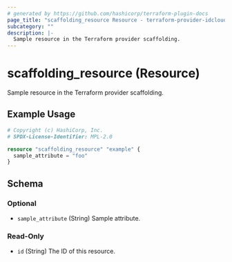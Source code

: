 ```yaml
---
# generated by https://github.com/hashicorp/terraform-plugin-docs
page_title: "scaffolding_resource Resource - terraform-provider-idcloudhost-s3"
subcategory: ""
description: |-
  Sample resource in the Terraform provider scaffolding.
---
```


# scaffolding_resource (Resource)

Sample resource in the Terraform provider scaffolding.

## Example Usage

```terraform
# Copyright (c) HashiCorp, Inc.
# SPDX-License-Identifier: MPL-2.0

resource "scaffolding_resource" "example" {
  sample_attribute = "foo"
}
```

<!-- schema generated by tfplugindocs -->
## Schema

### Optional

- `sample_attribute` (String) Sample attribute.

### Read-Only

- `id` (String) The ID of this resource.


